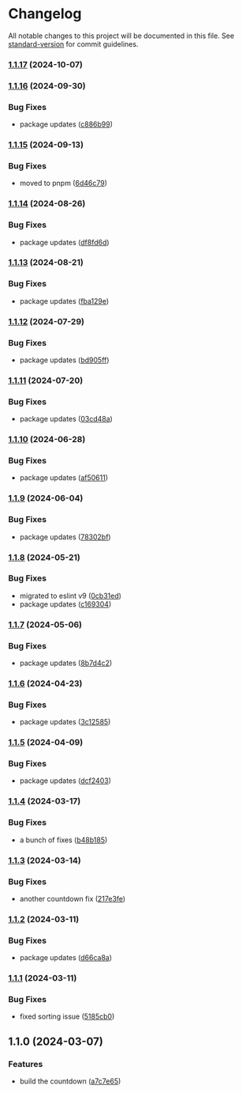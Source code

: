 # Changelog

All notable changes to this project will be documented in this file. See [standard-version](https://github.com/conventional-changelog/standard-version) for commit guidelines.

### [1.1.17](https://github.com/CandeeGenerations/cbc-countdown/compare/v1.1.16...v1.1.17) (2024-10-07)

### [1.1.16](https://github.com/CandeeGenerations/cbc-countdown/compare/v1.1.15...v1.1.16) (2024-09-30)

### Bug Fixes

- package updates ([c886b99](https://github.com/CandeeGenerations/cbc-countdown/commit/c886b990e4eb04137a958fc99c9a961338b35d00))

### [1.1.15](https://github.com/CandeeGenerations/cbc-countdown/compare/v1.1.14...v1.1.15) (2024-09-13)

### Bug Fixes

- moved to pnpm ([6d46c79](https://github.com/CandeeGenerations/cbc-countdown/commit/6d46c798ab72b04291e14c8fb55686902ab16fea))

### [1.1.14](https://github.com/CandeeGenerations/cbc-countdown/compare/v1.1.13...v1.1.14) (2024-08-26)

### Bug Fixes

- package updates ([df8fd6d](https://github.com/CandeeGenerations/cbc-countdown/commit/df8fd6d6f8630ce1076ffef841f3a78b36004458))

### [1.1.13](https://github.com/CandeeGenerations/cbc-countdown/compare/v1.1.12...v1.1.13) (2024-08-21)

### Bug Fixes

- package updates ([fba129e](https://github.com/CandeeGenerations/cbc-countdown/commit/fba129ec8397203a8d5e7262a143a2ca21cbb1d0))

### [1.1.12](https://github.com/CandeeGenerations/cbc-countdown/compare/v1.1.11...v1.1.12) (2024-07-29)

### Bug Fixes

- package updates ([bd905ff](https://github.com/CandeeGenerations/cbc-countdown/commit/bd905ffd456424cd81c99d3c42171ffd8b93dc61))

### [1.1.11](https://github.com/CandeeGenerations/cbc-countdown/compare/v1.1.10...v1.1.11) (2024-07-20)

### Bug Fixes

- package updates ([03cd48a](https://github.com/CandeeGenerations/cbc-countdown/commit/03cd48a35cabd263ba58ba8e84c88737601abc57))

### [1.1.10](https://github.com/CandeeGenerations/cbc-countdown/compare/v1.1.9...v1.1.10) (2024-06-28)

### Bug Fixes

- package updates ([af50611](https://github.com/CandeeGenerations/cbc-countdown/commit/af506111530af1ca41616b89a9b9636e1942e97f))

### [1.1.9](https://github.com/CandeeGenerations/cbc-countdown/compare/v1.1.8...v1.1.9) (2024-06-04)

### Bug Fixes

- package updates ([78302bf](https://github.com/CandeeGenerations/cbc-countdown/commit/78302bf7f13d6dcaad3acecab072dd7727709666))

### [1.1.8](https://github.com/CandeeGenerations/cbc-countdown/compare/v1.1.7...v1.1.8) (2024-05-21)

### Bug Fixes

- migrated to eslint v9 ([0cb31ed](https://github.com/CandeeGenerations/cbc-countdown/commit/0cb31edb7d1aacca2beab65d14b056fe4ae41afc))
- package updates ([c169304](https://github.com/CandeeGenerations/cbc-countdown/commit/c1693048299e74f0141f62738772426d7ea01829))

### [1.1.7](https://github.com/CandeeGenerations/cbc-countdown/compare/v1.1.6...v1.1.7) (2024-05-06)

### Bug Fixes

- package updates ([8b7d4c2](https://github.com/CandeeGenerations/cbc-countdown/commit/8b7d4c22eb8aa95329035a7ebdb581673b786ee2))

### [1.1.6](https://github.com/CandeeGenerations/cbc-countdown/compare/v1.1.5...v1.1.6) (2024-04-23)

### Bug Fixes

- package updates ([3c12585](https://github.com/CandeeGenerations/cbc-countdown/commit/3c12585296ceb583036c74affe51cc31384eaeb4))

### [1.1.5](https://github.com/CandeeGenerations/cbc-countdown/compare/v1.1.4...v1.1.5) (2024-04-09)

### Bug Fixes

- package updates ([dcf2403](https://github.com/CandeeGenerations/cbc-countdown/commit/dcf24032dc2aee2365f48dd1552dd63813e16225))

### [1.1.4](https://github.com/CandeeGenerations/cbc-countdown/compare/v1.1.3...v1.1.4) (2024-03-17)

### Bug Fixes

- a bunch of fixes ([b48b185](https://github.com/CandeeGenerations/cbc-countdown/commit/b48b18546ee873bfc0b449cf0a578fb0bd84eddf))

### [1.1.3](https://github.com/CandeeGenerations/cbc-countdown/compare/v1.1.2...v1.1.3) (2024-03-14)

### Bug Fixes

- another countdown fix ([217e3fe](https://github.com/CandeeGenerations/cbc-countdown/commit/217e3fe34aa25779d5260802d07d1b4d88094aa3))

### [1.1.2](https://github.com/CandeeGenerations/cbc-countdown/compare/v1.1.1...v1.1.2) (2024-03-11)

### Bug Fixes

- package updates ([d66ca8a](https://github.com/CandeeGenerations/cbc-countdown/commit/d66ca8aecdbe265b792011215b81c8c66514fc95))

### [1.1.1](https://github.com/CandeeGenerations/cbc-countdown/compare/v1.1.0...v1.1.1) (2024-03-11)

### Bug Fixes

- fixed sorting issue ([5185cb0](https://github.com/CandeeGenerations/cbc-countdown/commit/5185cb0e4cbc1ba9822d4bdd223bd4b0c9863008))

## 1.1.0 (2024-03-07)

### Features

- build the countdown ([a7c7e65](https://github.com/CandeeGenerations/cbc-countdown/commit/a7c7e6564cc22d58f3d2c546a37787fbfb42b5c2))
